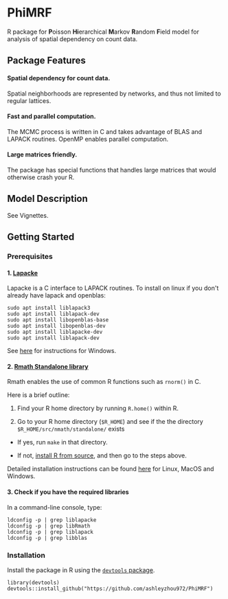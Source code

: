 # PhiMRF
R package for **P**oisson **Hi**erarchical **M**arkov **R**andom **F**ield model for analysis of spatial dependency on count data.

## Package Features

#### **Spatial dependency for count data**. 

Spatial neighborhoods are represented by networks, and thus not limited to regular lattices.

#### **Fast and parallel computation**. 

The MCMC process is written in C and takes advantage of BLAS and LAPACK routines. OpenMP enables parallel computation.

#### **Large matrices friendly**. 

The package has special functions that handles large matrices that would otherwise crash your R. 

## Model Description
See Vignettes.

## Getting Started
### Prerequisites
#### 1. [Lapacke](https://www.netlib.org/lapack/lapacke.html)

Lapacke is a C interface to LAPACK routines.
To install on linux if you don't already have lapack and openblas:
```
sudo apt install liblapack3 
sudo apt install liblapack-dev 
sudo apt install libopenblas-base 
sudo apt install libopenblas-dev 
sudo apt install liblapacke-dev 
sudo apt install liblapack-dev
``` 
See [here](https://icl.cs.utk.edu/lapack-for-windows/lapack/#lapacke) for instructions for Windows.

#### 2. [Rmath Standalone library](https://cran.r-project.org/doc/manuals/R-exts.html#Standalone-Mathlib)

Rmath enables the use of common R functions such as `rnorm()` in C.

Here is a brief outline:

   1. Find your R home directory by running `R.home()` within R.

   2. Go to your R home directory (`$R_HOME`) and see if the the directory `$R_HOME/src/nmath/standalone/` exists 

   * If yes, run `make` in that directory.

   * If not, [install R from source](https://cran.r-project.org/doc/manuals/r-release/R-admin.html#Top), and then go to the steps above.
    
Detailed installation instructions can be found [here](https://colinfay.me/r-installation-administration/the-standalone-rmath-library.html) for Linux, MacOS and Windows.



#### 3. Check if you have the required libraries
In a command-line console, type:
```
ldconfig -p | grep liblapacke
ldconfig -p | grep libRmath
ldconfig -p | grep liblapack
ldconfig -p | grep libblas
```

### Installation

Install the package in R using the [`devtools` package](https://cran.r-project.org/web/packages/devtools/index.html).

```
library(devtools)
devtools::install_github("https://github.com/ashleyzhou972/PhiMRF")
```



